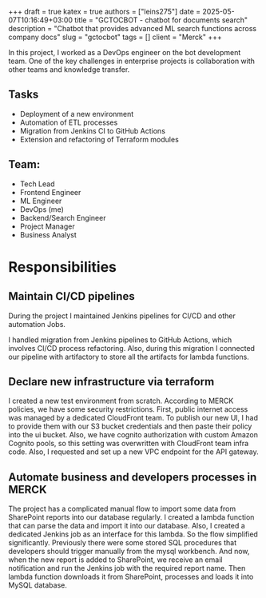 +++ 
draft = true
katex = true
authors = ["leins275"]
date = 2025-05-07T10:16:49+03:00
title = "GCTOCBOT - chatbot for documents search"
description = "Chatbot that provides advanced ML search functions across company docs"
slug = "gctocbot"
tags = []
client = "Merck"
+++

In this project, I worked as a DevOps engineer on the bot development team. One of the key challenges
in enterprise projects is collaboration with other teams and knowledge transfer.

## Tasks

* Deployment of a new environment
* Automation of ETL processes
* Migration from Jenkins CI to GitHub Actions
* Extension and refactoring of Terraform modules

## Team:

* Tech Lead
* Frontend Engineer
* ML Engineer
* DevOps (me)
* Backend/Search Engineer
* Project Manager
* Business Analyst

# Responsibilities
## Maintain CI/CD pipelines
During the project I maintained Jenkins pipelines for CI/CD and other automation Jobs.

I handled migration from Jenkins pipelines to GitHub Actions, which involves CI/CD process refactoring. Also, during this migration I connected our pipeline with artifactory to store all the artifacts for lambda functions.

## Declare new infrastructure via terraform
I created a new test environment from scratch. According to MERCK policies, we have some security restrictions. First, public internet access was managed by a dedicated CloudFront team. To publish our new UI, I had to provide them with our S3 bucket credentials and then paste their policy into the ui bucket. Also, we have cognito authorization with custom Amazon Cognito pools, so this setting was overwritten with CloudFront team infra code. Also, I requested and set up a new VPC endpoint for the API gateway.

## Automate business and developers processes in MERCK 
The project has a complicated manual flow to import some data from SharePoint reports into our database regularly. I created a lambda function that can parse the data and import it into our database. Also, I created a dedicated Jenkins job as an interface for this lambda. So the flow simplified significantly. Previously there were some stored SQL procedures that developers should trigger manually from the mysql workbench. And now, when the new report is added to SharePoint, we receive an email notification and run the Jenkins job with the required report name. Then lambda function downloads it from SharePoint, processes and loads it into MySQL database.